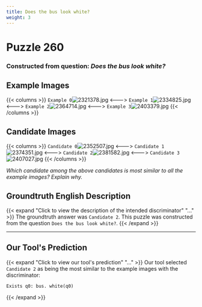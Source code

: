 ```yaml
---
title: Does the bus look white?
weight: 3
---
```


# Puzzle 260
### Constructed from question: _Does the bus look white?_


## Example Images
{{< columns >}}
`Example 0`![2321378.jpg](/gqa_images/2321378.jpg)
<--->
`Example 1`![2334825.jpg](/gqa_images/2334825.jpg)
<--->
`Example 2`![2364714.jpg](/gqa_images/2364714.jpg)
<--->
`Example 3`![2403379.jpg](/gqa_images/2403379.jpg)
{{< /columns >}}

## Candidate Images
{{< columns >}}
`Candidate 0`![2352507.jpg](/gqa_images/2352507.jpg)
<--->
`Candidate 1`![2374351.jpg](/gqa_images/2374351.jpg)
<--->
`Candidate 2`![2381582.jpg](/gqa_images/2381582.jpg)
<--->
`Candidate 3`![2407027.jpg](/gqa_images/2407027.jpg)
{{< /columns >}}

*Which candidate among the above candidates is most similar to all the example images? Explain why.*

## Groundtruth English Description

{{< expand "Click to view the description of the intended discriminator" "..." >}}
The groundtruth answer was `Candidate 2`. This puzzle was constructed from the question `Does the bus look white?`.
{{< /expand >}}

---

## Our Tool's Prediction

{{< expand "Click to view our tool's prediction" "..." >}}
Our tool selected `Candidate 2` as being the most similar to the example images with the discriminator:
```plaintext
Exists q0: bus. white(q0)
```
{{< /expand >}}
